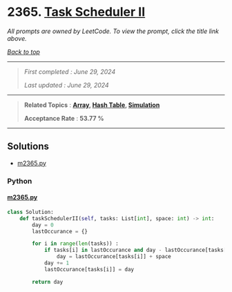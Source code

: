 # 2365. [Task Scheduler II](<https://leetcode.com/problems/task-scheduler-ii>)

*All prompts are owned by LeetCode. To view the prompt, click the title link above.*

*[Back to top](<../README.md>)*

------

> *First completed : June 29, 2024*
>
> *Last updated : June 29, 2024*

------

> **Related Topics** : **[Array](<by_topic/Array.md>), [Hash Table](<by_topic/Hash Table.md>), [Simulation](<by_topic/Simulation.md>)**
>
> **Acceptance Rate** : **53.77 %**

------

## Solutions

- [m2365.py](<../my-submissions/m2365.py>)
### Python
#### [m2365.py](<../my-submissions/m2365.py>)
```Python
class Solution:
    def taskSchedulerII(self, tasks: List[int], space: int) -> int:
        day = 0
        lastOccurance = {}

        for i in range(len(tasks)) :
            if tasks[i] in lastOccurance and day - lastOccurance[tasks[i]] < space :
                day = lastOccurance[tasks[i]] + space
            day += 1
            lastOccurance[tasks[i]] = day

        return day
```


